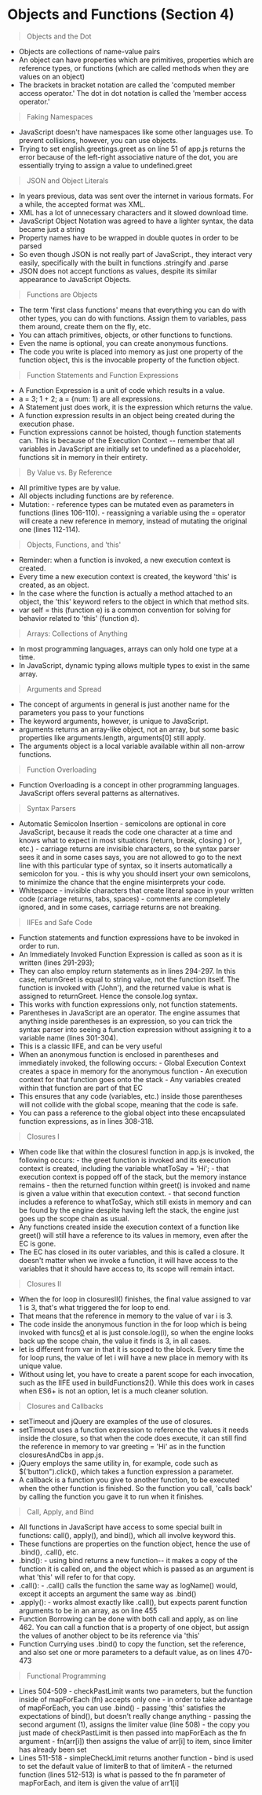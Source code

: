 # Objects and Functions (Section 4)

> Objects and the Dot
  * Objects are collections of name-value pairs
  * An object can have properties which are primitives, properties which are reference types, or functions (which are called methods when they are values on an object)
  * The brackets in bracket notation are called the 'computed member access operator.'  The dot in dot notation is called the 'member access operator.'

> Faking Namespaces
  * JavaScript doesn't have namespaces like some other languages use.  To prevent collisions, however, you can use objects.
  * Trying to set english.greetings.greet as on line 51 of app.js returns the error because of the left-right associative nature of the dot, you are essentially trying to assign a value to undefined.greet

> JSON and Object Literals
  * In years previous, data was sent over the internet in various formats.  For a while, the accepted format was XML.
  * XML has a lot of unnecessary characters and it slowed download time.
  * JavaScript Object Notation was agreed to have a lighter syntax, the data became just a string
  * Property names have to be wrapped in double quotes in order to be parsed
  * So even though JSON is not really part of JavaScript., they interact very easily, specifically with the built in functions .stringify and .parse
  * JSON does not accept functions as values, despite its similar appearance to JavaScript Objects.

> Functions are Objects
  * The term 'first class functions' means that everything you can do with other types, you can do with functions.  Assign them to variables, pass them around, create them on the fly, etc.
  * You can attach primitives, objects, or other functions to functions.
  * Even the name is optional, you can create anonymous functions.
  * The code you write is placed into memory as just one property of the function object, this is the invocable property of the function object.

> Function Statements and Function Expressions
  * A Function Expression is a unit of code which results in a value. 
  * a = 3; 1 + 2; a = {num: 1} are all expressions.
  * A Statement just does work, it is the expression which returns the value.
  * A function expression results in an object being created during the execution phase.
  * Function expressions cannot be hoisted, though function statements can.  This is because of the Execution Context -- remember that all variables in JavaScript are initially set to undefined as a placeholder, functions sit in memory in their entirety.

> By Value vs. By Reference
  * All primitive types are by value.
  * All objects including functions are by reference.
  * Mutation:
        - reference types can be mutated even as parameters in functions (lines 106-110).
        - reassigning a variable using the = operator will create a new reference in memory, instead of mutating the original one (lines 112-114).

> Objects, Functions, and 'this'
  * Reminder:  when a function is invoked, a new execution context is created.
  * Every time a new execution context is created, the keyword 'this' is created, as an object.
  * In the case where the function is actually a method attached to an object, the 'this' keyword refers to the object in which that method sits.
  * var self = this (function e) is a common convention for solving for behavior related to 'this' (function d).

> Arrays:  Collections of Anything
  * In most programming languages, arrays can only hold one type at a time.
  * In JavaScript, dynamic typing allows multiple types to exist in the same array.

> Arguments and Spread
  * The concept of arguments in general is just another name for the parameters you pass to your functions
  * The keyword arguments, however, is unique to JavaScript.
  * arguments returns an array-like object, not an array, but some basic properties like arguments.length, arguments[0] still apply.
  * The arguments object is a local variable available within all non-arrow functions.

> Function Overloading
  * Function Overloading is a concept in other programming languages.  JavaScript offers several patterns as alternatives.

> Syntax Parsers
  * Automatic Semicolon Insertion
        - semicolons are optional in core JavaScript, because it reads the code one character at a time and knows what to expect in most situations (return, break, closing ) or }, etc.)
        - carriage returns are invisible characters, so the syntax parser sees it and in some cases says, you are not allowed to go to the next line with this particular type of syntax, so it inserts automatically a semicolon for you.
        - this is why you should insert your own semicolons, to minimize the chance that the engine misinterprets your code.
  * Whitespace
        - invisible characters that create literal space in your written code (carriage returns, tabs, spaces)
        - comments are completely ignored, and in some cases, carriage returns are not breaking.

> IIFEs and Safe Code 
  * Function statements and function expressions have to be invoked in order to run.
  * An Immediately Invoked Function Expression is called as soon as it is written (lines 291-293);
  * They can also employ return statements as in lines 294-297.  In this case, returnGreet is equal to string value, not the function itself.  The function is invoked with ('John'), and the returned value is what is assigned to returnGreet.  Hence the console.log syntax.
  * This works with function expressions only, not function statements.
  * Parentheses in JavaScript are an operator.  The engine assumes that anything inside parentheses is an expression, so you can trick the syntax parser into seeing a function expression without assigning it to a variable name (lines 301-304).
  * This is a classic IIFE, and can be very useful
  * When an anonymous function is enclosed in parentheses and immediately invoked, the following occurs:
        - Global Execution Context creates a space in memory for the anonymous function
        - An execution context for that function goes onto the stack
        - Any variables created within that function are part of that EC
  * This ensures that any code (variables, etc.) inside those parentheses will not collide with the global scope, meaning that the code is safe.
  * You can pass a reference to the global object into these encapsulated function expressions, as in lines 308-318.

> Closures I
  * When code like that within the closuresI function in app.js is invoked, the following occurs:
        - the greet function is invoked and its execution context is created, including the variable whatToSay = 'Hi';
        - that execution context is popped off of the stack, but the memory instance remains
        - then the returned function within greet() is invoked and name is given a value within that execution context.
        - that second function includes a reference to whatToSay, which still exists in memory and can be found by the engine despite having left the stack, the engine just goes up the scope chain as usual.
  * Any functions created inside the execution context of a function like greet() will still have a reference to its values in memory, even after the EC is gone.
  * The EC has closed in its outer variables, and this is called a closure.  It doesn't matter when we invoke a function, it will have access to the variables that it should have access to, its scope will remain intact.

> Closures II
  * When the for loop in closuresII() finishes, the final value assigned to var 1 is 3, that's what triggered the for loop to end.  
  * That means that the reference in memory to the value of var i is 3.
  * The code inside the anonymous function in the for loop which is being invoked with funcs[0]() et al is just console.log(i), so when the engine looks back up the scope chain, the value it finds is 3, in all cases.
  * let is different from var in that it is scoped to the block.  Every time the for loop runs, the value of let i will have a new place in memory with its unique value.
  * Without using let, you have to create a parent scope for each invocation, such as the IIFE used in buildFunctions2().  While this does work in cases when ES6+ is not an option, let is a much cleaner solution.

> Closures and Callbacks
  * setTimeout and jQuery are examples of the use of closures.
  * setTimeout uses a function expression to reference the values it needs inside the closure, so that when the code does execute, it can still find the reference in memory to var greeting = 'Hi' as in the function closuresAndCbs in app.js.
  * jQuery employs the same utility in, for example, code such as $('button").click(), which takes a function expression a parameter.
  * A callback is a function you give to another function, to be executed when the other function is finished.  So the function you call, 'calls back' by calling the function you gave it to run when it finishes.

> Call, Apply, and Bind
  * All functions in JavaScript have access to some special built in functions:  call(), apply(), and bind(), which all involve keyword this.
  * These functions are properties on the function object, hence the use of .bind(), .call(), etc.
  * .bind():
        - using bind returns a new function-- it makes a copy of the function it is called on, and the object which is passed as an argument is what 'this' will refer to for that copy.
  * .call():
        - .call() calls the function the same way as logName() would, except it accepts an argument the same way as .bind()
  * .apply():
        - works almost exactly like .call(), but expects parent function arguments to be in an array, as on line 455
  * Function Borrowing can be done with both call and apply, as on line 462.  You can call a function that is a property of one object, but assign the values of another object to be its reference via 'this'
  * Function Currying uses .bind() to copy the function, set the reference, and also set one or more parameters to a default value, as on lines 470-473

> Functional Programming
  * Lines 504-509
        - checkPastLimit wants two parameters, but the function inside of mapForEach (fn) accepts only one
        - in order to take advantage of mapForEach, you can use .bind()
        - passing 'this' satisfies the expectations of bind(), but doesn't really change anything
        - passing the second argument (1), assigns the limiter value (line 508)
        - the copy you just made of checkPastLimit is then passed into mapForEach as the fn argument
        - fn(arr[i]) then assigns the value of arr[i] to item, since limiter has already been set
  * Lines 511-518
        - simpleCheckLimit returns another function
        - bind is used to set the default value of limiterB to that of limiterA
        - the returned function (lines 512-513) is what is passed to the fn parameter of mapForEach, and item is given the value of arr1[i]
